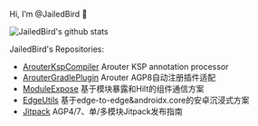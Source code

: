 
Hi, I’m @JailedBird 👋 

![JailedBird's github stats](https://github-readme-stats.vercel.app/api?username=JailedBird&include_all_commits=true)

<!-- ![Top Langs](https://github-readme-stats.vercel.app/api/top-langs/?username=JailedBird&layout=compact&hide=HTML,javascript,css)
 -->
<!---
JailedBird/JailedBird is a ✨ special ✨ repository because its `README.md` (this file) appears on your GitHub profile.
You can click the Preview link to take a look at your changes.
--->

JailedBird's Repositories:

- [ArouterKspCompiler](https://github.com/JailedBird/ArouterKspCompiler) Arouter KSP annotation processor
- [ArouterGradlePlugin](https://github.com/JailedBird/ArouterGradlePlugin) Arouter AGP8自动注册插件适配
- [ModuleExpose](https://github.com/JailedBird/ModuleExpose) 基于模块暴露和Hilt的组件通信方案
- [EdgeUtils](https://github.com/JailedBird/EdgeUtils) 基于edge-to-edge&androidx.core的安卓沉浸式方案
- [Jitpack](https://github.com/JailedBird/jitpack) AGP4/7、单/多模块Jitpack发布指南
